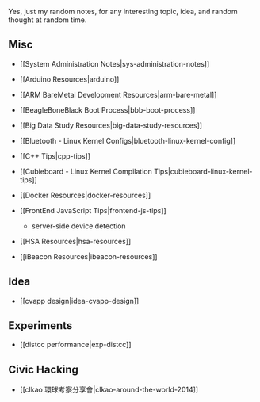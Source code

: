 Yes, just my random notes, for any interesting topic, idea, and random thought at random time.

## Misc

- [[System Administration Notes|sys-administration-notes]]

- [[Arduino Resources|arduino]]

- [[ARM BareMetal Development Resources|arm-bare-metal]]

- [[BeagleBoneBlack Boot Process|bbb-boot-process]]

- [[Big Data Study Resources|big-data-study-resources]]

- [[Bluetooth - Linux Kernel Configs|bluetooth-linux-kernel-config]]

- [[C++ Tips|cpp-tips]]

- [[Cubieboard - Linux Kernel Compilation Tips|cubieboard-linux-kernel-tips]]

- [[Docker Resources|docker-resources]]

- [[FrontEnd JavaScript Tips|frontend-js-tips]]
  - server-side device detection

- [[HSA Resources|hsa-resources]]

- [[iBeacon Resources|ibeacon-resources]]

## Idea

- [[cvapp design|idea-cvapp-design]]


## Experiments

- [[distcc performance|exp-distcc]]


## Civic Hacking

- [[clkao 環球考察分享會|clkao-around-the-world-2014]]